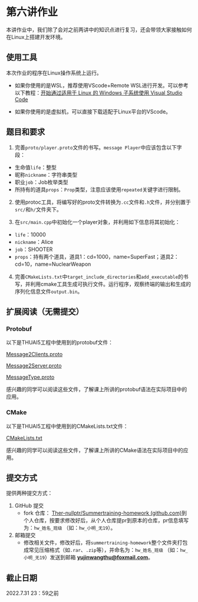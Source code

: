 # 第六讲作业

本讲作业中，我们除了会对之前两讲中的知识点进行复习，还会带领大家接触如何在Linux上搭建开发环境。

## 使用工具

本次作业的程序在Linux操作系统上运行。

* 如果你使用的是WSL，推荐使用VScode+Remote WSL进行开发。可以参考以下教程：[开始通过适用于 Linux 的 Windows 子系统使用 Visual Studio Code](https://docs.microsoft.com/zh-cn/windows/wsl/tutorials/wsl-vscode)

* 如果你使用的是虚拟机，可以直接下载适配于Linux平台的VScode。

## 题目和要求

1. 完善`proto/player.proto`文件的书写。`message Player`中应该包含以下字段：

* 生命值`life`：整型
* 昵称`nickname`：字符串类型
* 职业`job`：Job枚举类型
* 所持有的道具`props`：`Prop`类型，注意应该使用`repeated`关键字进行限制。

2. 使用protoc工具，将编写好的proto文件转换为`.cc`文件和`.h`文件，并分别置于`src/`和`h/`文件夹下。

3. 在`src/main.cpp`中初始化一个player对象，并利用如下信息将其初始化：

* `life`：10000
* `nickname`：Alice
* `job`：SHOOTER
* `props`：持有两个道具，道具1：cd=1000，name=SuperFast；道具2：cd=10，name=NuclearWeapon

4. 完善`CMakeLists.txt`中`target_include_directories`和`add_executable`的书写，并利用cmake工具生成可执行文件。运行程序，观察终端的输出和生成的序列化信息文件`output.bin`。

## 扩展阅读（无需提交）

### Protobuf

以下是THUAI5工程中使用到的protobuf文件：

[Message2Clients.proto](https://github.com/eesast/THUAI5/blob/dev/dependency/proto/Message2Clients.proto)

[Message2Server.proto](https://github.com/eesast/THUAI5/blob/dev/dependency/proto/Message2Server.proto)

[MessageType.proto](https://github.com/eesast/THUAI5/blob/dev/dependency/proto/MessageType.proto)

感兴趣的同学可以阅读这些文件，了解课上所讲的protobuf语法在实际项目中的应用。

### CMake

以下是THUAI5工程中使用到的CMakeLists.txt文件：

[CMakeLists.txt](https://github.com/eesast/THUAI5/blob/dev/CAPI/CMakeLists.txt)

感兴趣的同学可以阅读这些文件，了解课上所讲的CMake语法在实际项目中的应用。

## 提交方式

提供两种提交方式：

1. GitHub 提交
   - fork 仓库： [Ther-nullptr/Summertraining-homework (github.com)](https://github.com/Ther-nullptr/Summertraining-homework)到个人仓库，按要求修改好后，从个人仓库提pr到原本的仓库，pr信息填写为：`hw_姓名_班级` （如：`hw_小明_无19`）。
2. 邮箱提交
   - 修改相关文件，修改好后，将`summertraining-homework`整个文件夹打包成常见压缩格式（如`.rar`、`.zip`等），并命名为：`hw_姓名_班级` （如：`hw_小明_无19`）发送到邮箱 **yujinwangthu@foxmail.com**。

## 截止日期

2022.7.31 23：59之前
